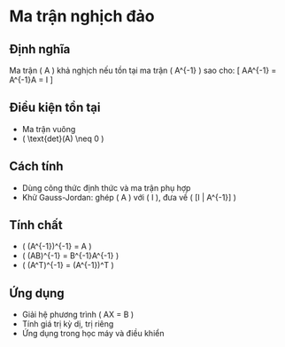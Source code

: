 # Ma trận nghịch đảo

## Định nghĩa
Ma trận \( A \) khả nghịch nếu tồn tại ma trận \( A^{-1} \) sao cho:
\[ AA^{-1} = A^{-1}A = I \]

## Điều kiện tồn tại
- Ma trận vuông
- \( \text{det}(A) \neq 0 \)

## Cách tính
- Dùng công thức định thức và ma trận phụ hợp
- Khử Gauss-Jordan: ghép \( A \) với \( I \), đưa về \( [I | A^{-1}] \)

## Tính chất
- \( (A^{-1})^{-1} = A \)
- \( (AB)^{-1} = B^{-1}A^{-1} \)
- \( (A^T)^{-1} = (A^{-1})^T \)

## Ứng dụng
- Giải hệ phương trình \( AX = B \)
- Tính giá trị kỳ dị, trị riêng
- Ứng dụng trong học máy và điều khiển

